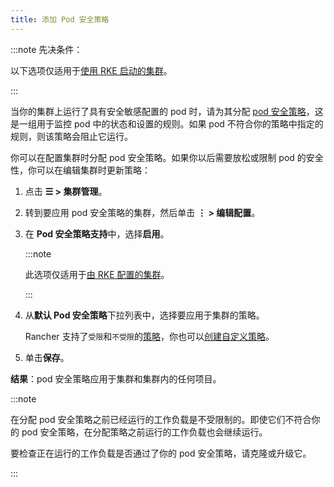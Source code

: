 ```yaml
---
title: 添加 Pod 安全策略
---
```


:::note 先决条件：

以下选项仅适用于[使用 RKE 启动的集群](../../../pages-for-subheaders/launch-kubernetes-with-rancher.md)。

:::

当你的集群上运行了具有安全敏感配置的 pod 时，请为其分配 [pod 安全策略](../authentication-permissions-and-global-configuration/create-pod-security-policies.md)，这是一组用于监控 pod 中的状态和设置的规则。如果 pod 不符合你的策略中指定的规则，则该策略会阻止它运行。

你可以在配置集群时分配 pod 安全策略。如果你以后需要放松或限制 pod 的安全性，你可以在编辑集群时更新策略：

1. 点击 **☰ > 集群管理**。
1. 转到要应用 pod 安全策略的集群，然后单击 **⋮ > 编辑配置**。
1. 在 **Pod 安全策略支持**中，选择**启用**。

   :::note

   此选项仅适用于[由 RKE 配置的集群](../../../pages-for-subheaders/launch-kubernetes-with-rancher.md)。

   :::

4. 从**默认 Pod 安全策略**下拉列表中，选择要应用于集群的策略。

   Rancher 支持了`受限`和`不受限`的[策略](../authentication-permissions-and-global-configuration/create-pod-security-policies.md#默认-psp)，你也可以[创建自定义策略](../authentication-permissions-and-global-configuration/create-pod-security-policies.md#默认-psp)。

5. 单击**保存**。

**结果**：pod 安全策略应用于集群和集群内的任何项目。

:::note

在分配 pod 安全策略之前已经运行的工作负载是不受限制的。即使它们不符合你的 pod 安全策略，在分配策略之前运行的工作负载也会继续运行。

要检查正在运行的工作负载是否通过了你的 pod 安全策略，请克隆或升级它。

:::